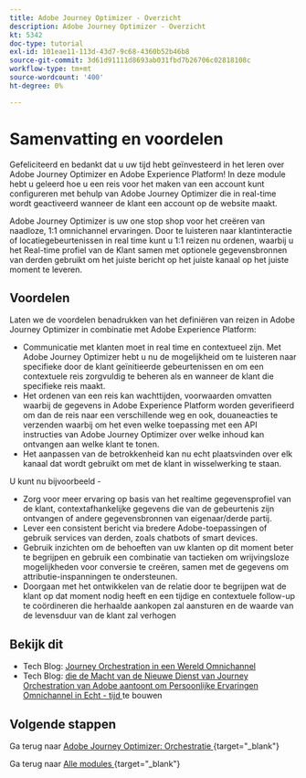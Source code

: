 ```yaml
---
title: Adobe Journey Optimizer - Overzicht
description: Adobe Journey Optimizer - Overzicht
kt: 5342
doc-type: tutorial
exl-id: 101eae11-113d-43d7-9c68-4360b52b46b8
source-git-commit: 3d61d91111d8693ab031fbd7b26706c02818108c
workflow-type: tm+mt
source-wordcount: '400'
ht-degree: 0%

---
```


# Samenvatting en voordelen

Gefeliciteerd en bedankt dat u uw tijd hebt geïnvesteerd in het leren over Adobe Journey Optimizer en Adobe Experience Platform!
In deze module hebt u geleerd hoe u een reis voor het maken van een account kunt configureren met behulp van Adobe Journey Optimizer die in real-time wordt geactiveerd wanneer de klant een account op de website maakt.

Adobe Journey Optimizer is uw one stop shop voor het creëren van naadloze, 1:1 omnichannel ervaringen. Door te luisteren naar klantinteractie of locatiegebeurtenissen in real time kunt u 1:1 reizen nu ordenen, waarbij u het Real-time profiel van de Klant samen met optionele gegevensbronnen van derden gebruikt om het juiste bericht op het juiste kanaal op het juiste moment te leveren.

## Voordelen

Laten we de voordelen benadrukken van het definiëren van reizen in Adobe Journey Optimizer in combinatie met Adobe Experience Platform:

- Communicatie met klanten moet in real time en contextueel zijn. Met Adobe Journey Optimizer hebt u nu de mogelijkheid om te luisteren naar specifieke door de klant geïnitieerde gebeurtenissen en om een contextuele reis zorgvuldig te beheren als en wanneer de klant die specifieke reis maakt.
- Het ordenen van een reis kan wachttijden, voorwaarden omvatten waarbij de gegevens in Adobe Experience Platform worden geverifieerd om dan de reis naar een verschillende weg en ook, douaneacties te verzenden waarbij om het even welke toepassing met een API instructies van Adobe Journey Optimizer over welke inhoud kan ontvangen aan welke klant te tonen.
- Het aanpassen van de betrokkenheid kan nu echt plaatsvinden over elk kanaal dat wordt gebruikt om met de klant in wisselwerking te staan.

U kunt nu bijvoorbeeld -

- Zorg voor meer ervaring op basis van het realtime gegevensprofiel van de klant, contextafhankelijke gegevens die van de gebeurtenis zijn ontvangen of andere gegevensbronnen van eigenaar/derde partij.
- Lever een consistent bericht via bredere Adobe-toepassingen of gebruik services van derden, zoals chatbots of smart devices.
- Gebruik inzichten om de behoeften van uw klanten op dit moment beter te begrijpen en gebruik een combinatie van tactieken om wrijvingsloze mogelijkheden voor conversie te creëren, samen met de gegevens om attributie-inspanningen te ondersteunen.
- Doorgaan met het ontwikkelen van de relatie door te begrijpen wat de klant op dat moment nodig heeft en een tijdige en contextuele follow-up te coördineren die herhaalde aankopen zal aansturen en de waarde van de levensduur van de klant zal verhogen

## Bekijk dit

- Tech Blog: [ Journey Orchestration in een Wereld Omnichannel ](https://medium.com/adobetech/journey-orchestration-in-an-omnichannel-world-3a2d32d556d9)
- Tech Blog: [ die de Macht van de Nieuwe Dienst van Journey Orchestration van Adobe aantoont om Persoonlijke Ervaringen Omnichannel in Echt - tijd ](https://medium.com/adobetech/demonstrating-the-power-of-adobes-new-journey-orchestration-service-to-build-personalized-aa60d88cd34) te bouwen

## Volgende stappen

Ga terug naar [ Adobe Journey Optimizer: Orchestratie ](./journey-orchestration-create-account.md){target="_blank"}

Ga terug naar [ Alle modules ](./../../../../overview.md){target="_blank"}
